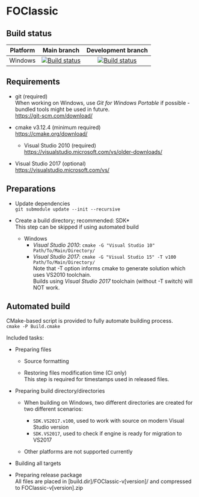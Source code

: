 # FOClassic

## Build status

| Platform | Main branch | Development branch |
|----------|:-----------:|:------------------:|
| Windows  | [![Build status](https://ci.appveyor.com/api/projects/status/wi1iio98h45iw3nj/branch/master?svg=true)](https://ci.appveyor.com/project/rotators/foclassic/branch/master) | [![Build status](https://ci.appveyor.com/api/projects/status/wi1iio98h45iw3nj/branch/dev?svg=true)](https://ci.appveyor.com/project/rotators/foclassic/branch/dev) |

## Requirements

* git (required)  
  When working on Windows, use _Git for Windows Portable_ if possible - bundled tools might be used in future.  
  https://git-scm.com/download/

* cmake v3.12.4 (minimum required)  
  https://cmake.org/download/

  * Visual Studio 2010 (required)  
  https://visualstudio.microsoft.com/vs/older-downloads/

* Visual Studio 2017 (optional)  
  https://visualstudio.microsoft.com/vs/

## Preparations

* Update dependencies  
  `git submodule update --init --recursive`

* Create a build directory; recommended: SDK*  
  This step can be skipped if using automated build

    * Windows
        * _Visual Studio 2010_: `cmake -G "Visual Studio 10" Path/To/Main/Directory/`
        * _Visual Studio 2017_: `cmake -G "Visual Studio 15" -T v100 Path/To/Main/Directory/`  
          Note that -T option informs cmake to generate solution which uses VS2010 toolchain.  
          Builds using _Visual Studio 2017_ toolchain (without -T switch) will NOT work.


## Automated build

CMake-based script is provided to fully automate building process.  
`cmake -P Build.cmake`

Included tasks:

* Preparing files

    * Source formatting

    * Restoring files modification time (CI only)  
      This step is required for timestamps used in released files.

* Preparing build directory/directories

    * When building on Windows, two different directories are created for two different scenarios:
        * `SDK.VS2017.v100`, used to work with source on modern Visual Studio version
        * `SDK.VS2017`,      used to check if engine is ready for migration to VS2017

    * Other platforms are not supported currently

* Building all targets

* Preparing release package  
  All files are placed in [build.dir]/FOClassic-v[version]/ and compressed to FOClassic-v[version].zip
